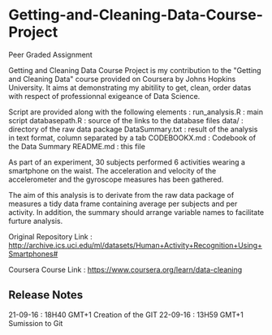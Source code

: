 # Getting-and-Cleaning-Data-Course-Project
Peer Graded Assignment

Getting and Cleaning Data Course Project is my contribution to the "Getting and Cleaning Data" 
course provided on Coursera by Johns Hopkins University. It aims at demonstrating my abitility to get, 
clean, order datas with respect of professionnal exigeance of Data Science.

Script are provided along with the following elements :
	run_analysis.R : main script
	databasepath.R : source of the links to the database files
	data/ : directory of the raw data package
	DataSummary.txt : result of the analysis in text format, column separated by a tab
	CODEBOOKX.md : Codebook of the Data Summary
	README.md : this file
	
	
As part of an experiment, 30 subjects performed 6 activities wearing a smartphone on the waist. 
The acceleration and velocity of the accelerometer and the gyroscope measures has been gathered.

The aim of this analysis is to derivate from the raw data package of measures a tidy data frame 
containing average per subjects and per activity. In addition, the summary should arrange variable
names to facilitate furture analysis.

Original Repository Link : 
http://archive.ics.uci.edu/ml/datasets/Human+Activity+Recognition+Using+Smartphones#

Coursera Course Link :
https://www.coursera.org/learn/data-cleaning

Release Notes
------------------
21-09-16 : 18H40 GMT+1 
 Creation of the GIT
22-09-16 : 13H59 GMT+1
 Sumission to Git 
 
 
 